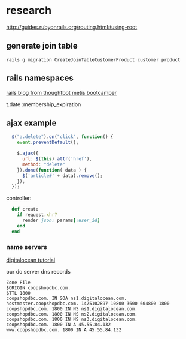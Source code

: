 # research

http://guides.rubyonrails.org/routing.html#using-root

## generate join table

`rails g migration CreateJoinTableCustomerProduct customer product`

## rails namespaces

[rails blog from thoughtbot metis bootcamper](http://blog.roberteshleman.com/2014/08/14/using-rails-namespaces-for-admin-actions/)

t.date :membership_expiration

## ajax example

```javascript
  $("a.delete").on("click", function() {
    event.preventDefault();

    $.ajax({
      url: $(this).attr('href'),
      method: "delete"
    }).done(function( data ) {
      $('article#' + data).remove();
    });
  });
```

controller:

```ruby
  def create
    if request.xhr?
      render json: params[:user_id]
    end
  end
```

### name servers

[digitalocean tutorial](https://www.digitalocean.com/community/tutorials/how-to-set-up-a-host-name-with-digitalocean)

our do server dns records

```
Zone File
$ORIGIN coopshopdbc.com.
$TTL 1800
coopshopdbc.com. IN SOA ns1.digitalocean.com. hostmaster.coopshopdbc.com. 1475102897 10800 3600 604800 1800
coopshopdbc.com. 1800 IN NS ns1.digitalocean.com.
coopshopdbc.com. 1800 IN NS ns2.digitalocean.com.
coopshopdbc.com. 1800 IN NS ns3.digitalocean.com.
coopshopdbc.com. 1800 IN A 45.55.84.132
www.coopshopdbc.com. 1800 IN A 45.55.84.132
```

